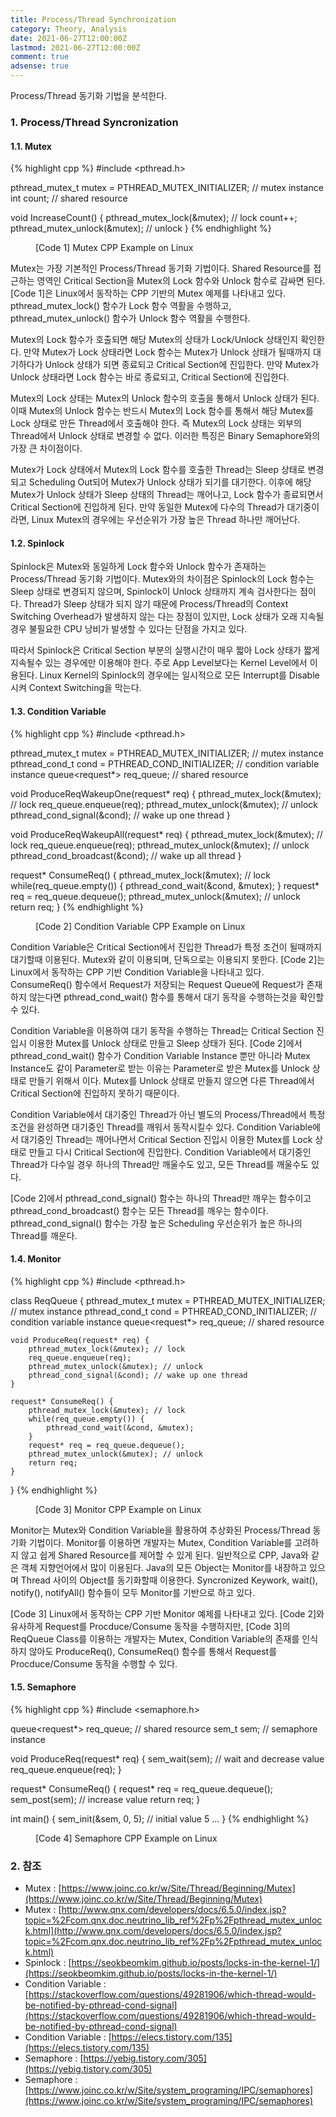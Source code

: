 ```yaml
---
title: Process/Thread Synchronization
category: Theory, Analysis
date: 2021-06-27T12:00:00Z
lastmod: 2021-06-27T12:00:00Z
comment: true
adsense: true
---
```


Process/Thread 동기화 기법을 분석한다.

### 1. Process/Thread Syncronization

#### 1.1. Mutex

{% highlight cpp %}
#include <pthread.h>  

pthread_mutex_t mutex = PTHREAD_MUTEX_INITIALIZER; // mutex instance
int count; // shared resource

void IncreaseCount() {
    pthread_mutex_lock(&mutex); // lock
    count++;
    pthread_mutex_unlock(&mutex); // unlock
}
{% endhighlight %}
<figure>
<figcaption class="caption">[Code 1] Mutex CPP Example on Linux</figcaption>
</figure>

Mutex는 가장 기본적인 Process/Thread 동기화 기법이다. Shared Resource를 접근하는 영역인 Critical Section을 Mutex의 Lock 함수와 Unlock 함수로 감싸면 된다. [Code 1]은 Linux에서 동작하는 CPP 기반의 Mutex 예제를 나타내고 있다. pthread_mutex_lock() 함수가 Lock 함수 역활을 수행하고, pthread_mutex_unlock() 함수가 Unlock 함수 역활을 수행한다.

Mutex의 Lock 함수가 호출되면 해당 Mutex의 상태가 Lock/Unlock 상태인지 확인한다. 만약 Mutex가 Lock 상태라면 Lock 함수는 Mutex가 Unlock 상태가 될때까지 대기하다가 Unlock 상태가 되면 종료되고 Critical Section에 진입한다. 만약 Mutex가 Unlock 상태라면 Lock 함수는 바로 종료되고, Critical Section에 진입한다.

Mutex의 Lock 상태는 Mutex의 Unlock 함수의 호출을 통해서 Unlock 상태가 된다. 이때 Mutex의 Unlock 함수는 반드시 Mutex의 Lock 함수를 통해서 해당 Mutex를 Lock 상태로 만든 Thread에서 호출해야 한다. 즉 Mutex의 Lock 상태는 외부의 Thread에서 Unlock 상태로 변경할 수 없다. 이러한 특징은 Binary Semaphore와의 가장 큰 차이점이다.

Mutex가 Lock 상태에서 Mutex의 Lock 함수를 호출한 Thread는 Sleep 상태로 변경되고 Scheduling Out되어 Mutex가 Unlock 상태가 되기를 대기한다. 이후에 해당 Mutex가 Unlock 상태가 Sleep 상태의 Thread는 깨어나고, Lock 함수가 종료되면서 Critical Section에 진입하게 된다. 만약 동일한 Mutex에 다수의 Thread가 대기중이라면, Linux Mutex의 경우에는 우선순위가 가장 높은 Thread 하나만 깨어난다.

#### 1.2. Spinlock

Spinlock은 Mutex와 동일하게 Lock 함수와 Unlock 함수가 존재하는 Process/Thread 동기화 기법이다. Mutex와의 차이점은 Spinlock의 Lock 함수는 Sleep 상태로 변경되지 않으며, Spinlock이 Unlock 상태까지 계속 검사한다는 점이다. Thread가 Sleep 상태가 되지 않기 때문에 Process/Thread의 Context Switching Overhead가 발생하지 않는 다는 장점이 있지만, Lock 상태가 오래 지속될 경우 불필요한 CPU 낭비가 발생할 수 있다는 단점을 가지고 있다.

따라서 Spinlock은 Critical Section 부분의 실행시간이 매우 짧아 Lock 상태가 짧게 지속될수 있는 경우에만 이용해야 한다. 주로 App Level보다는 Kernel Level에서 이용된다. Linux Kernel의 Spinlock의 경우에는 일시적으로 모든 Interrupt를 Disable 시켜 Context Switching을 막는다.

#### 1.3. Condition Variable

{% highlight cpp %}
#include <pthread.h>  

pthread_mutex_t mutex = PTHREAD_MUTEX_INITIALIZER; // mutex instance
pthread_cond_t cond = PTHREAD_COND_INITIALIZER; // condition variable instance
queue<request*> req_queue; // shared resource

void ProduceReqWakeupOne(request* req) {
    pthread_mutex_lock(&mutex); // lock
    req_queue.enqueue(req);
    pthread_mutex_unlock(&mutex); // unlock
    pthread_cond_signal(&cond); // wake up one thread
}

void ProduceReqWakeupAll(request* req) {
    pthread_mutex_lock(&mutex); // lock
    req_queue.enqueue(req);
    pthread_mutex_unlock(&mutex); // unlock
    pthread_cond_broadcast(&cond); // wake up all thread
}

request* ConsumeReq() {
    pthread_mutex_lock(&mutex); // lock
    while(req_queue.empty()) {
        pthread_cond_wait(&cond, &mutex);
    }
    request* req = req_queue.dequeue();
    pthread_mutex_unlock(&mutex); // unlock
    return req;
}
{% endhighlight %}
<figure>
<figcaption class="caption">[Code 2] Condition Variable CPP Example on Linux</figcaption>
</figure>

Condition Variable은 Critical Section에서 진입한 Thread가 특정 조건이 될때까지 대기할때 이용된다. Mutex와 같이 이용되며, 단독으로는 이용되지 못한다. [Code 2]는 Linux에서 동작하는 CPP 기반 Condition Variable을 나타내고 있다. ConsumeReq() 함수에서 Request가 저장되는 Request Queue에 Request가 존재하지 않는다면 pthread_cond_wait() 함수를 통해서 대기 동작을 수행하는것을 확인할 수 있다.

Condition Variable을 이용하여 대기 동작을 수행하는 Thread는 Critical Section 진입시 이용한 Mutex를 Unlock 상태로 만들고 Sleep 상태가 된다. [Code 2]에서 pthread_cond_wait() 함수가 Condition Variable Instance 뿐만 아니라 Mutex Instance도 같이 Parameter로 받는 이유는 Parameter로 받은 Mutex를 Unlock 상태로 만들기 위해서 이다. Mutex를 Unlock 상태로 만들지 않으면 다른 Thread에서 Critical Section에 진입하지 못하기 때문이다.

Condition Variable에서 대기중인 Thread가 아닌 별도의 Process/Thread에서 특정 조건을 완성하면 대기중인 Thread를 깨워서 동작시킬수 있다. Condition Variable에서 대기중인 Thread는 깨어나면서 Critical Section 진입시 이용한 Mutex를 Lock 상태로 만들고 다시 Critical Section에 진입한다. Condition Variable에서 대기중인 Thread가 다수일 경우 하나의 Thread만 깨울수도 있고, 모든 Thread를 깨울수도 있다.

[Code 2]에서 pthread_cond_signal() 함수는 하나의 Thread만 깨우는 함수이고 pthread_cond_broadcast() 함수는 모든 Thread를 깨우는 함수이다. pthread_cond_signal() 함수는 가장 높은 Scheduling 우선순위가 높은 하나의 Thread를 깨운다.

#### 1.4. Monitor

{% highlight cpp %}
#include <pthread.h>  

class ReqQueue {
    pthread_mutex_t mutex = PTHREAD_MUTEX_INITIALIZER; // mutex instance
    pthread_cond_t cond = PTHREAD_COND_INITIALIZER; // condition variable instance
    queue<request*> req_queue; // shared resource

    void ProduceReq(request* req) {
        pthread_mutex_lock(&mutex); // lock
        req_queue.enqueue(req);
        pthread_mutex_unlock(&mutex); // unlock
        pthread_cond_signal(&cond); // wake up one thread
    }

    request* ConsumeReq() {
        pthread_mutex_lock(&mutex); // lock
        while(req_queue.empty()) {
            pthread_cond_wait(&cond, &mutex);
        }
        request* req = req_queue.dequeue();
        pthread_mutex_unlock(&mutex); // unlock
        return req;
    }
}
{% endhighlight %}
<figure>
<figcaption class="caption">[Code 3] Monitor CPP Example on Linux</figcaption>
</figure>

Monitor는 Mutex와 Condition Variable을 활용하여 추상화된 Process/Thread 동기화 기법이다. Monitor를 이용하면 개발자는 Mutex, Condition Variable를 고려하지 않고 쉽게 Shared Resource를 제어할 수 있게 된다. 일반적으로 CPP, Java와 같은 객체 지향언어에서 많이 이용된다. Java의 모든 Object는 Monitor를 내장하고 있으며 Thread 사이의 Object를 동기화할때 이용한다. Syncronized Keywork, wait(), notify(), notifyAll() 함수들이 모두 Monitor를 기반으로 하고 있다.

[Code 3] Linux에서 동작하는 CPP 기반 Monitor 예제를 나타내고 있다. [Code 2]와 유사하게 Request를 Procduce/Consume 동작을 수행하지만, [Code 3]의 ReqQueue Class를 이용하는 개발자는 Mutex, Condition Variable의 존재를 인식하지 않아도 ProduceReq(), ConsumeReq() 함수를 통해서 Request를 Procduce/Consume 동작을 수행할 수 있다.

#### 1.5. Semaphore

{% highlight cpp %}
#include <semaphore.h>

queue<request*> req_queue; // shared resource
sem_t sem; // semaphore instance

void ProduceReq(request* req) {
    sem_wait(sem); // wait and decrease value
    req_queue.enqueue(req);
}

request* ConsumeReq() {
    request* req = req_queue.dequeue();
    sem_post(sem); // increase value
    return req;
}

int main() {
    sem_init(&sem, 0, 5); // initial value 5
    ...
}
{% endhighlight %}
<figure>
<figcaption class="caption">[Code 4] Semaphore CPP Example on Linux</figcaption>
</figure>

### 2. 참조

* Mutex : [https://www.joinc.co.kr/w/Site/Thread/Beginning/Mutex](https://www.joinc.co.kr/w/Site/Thread/Beginning/Mutex)
* Mutex : [http://www.qnx.com/developers/docs/6.5.0/index.jsp?topic=%2Fcom.qnx.doc.neutrino_lib_ref%2Fp%2Fpthread_mutex_unlock.html](http://www.qnx.com/developers/docs/6.5.0/index.jsp?topic=%2Fcom.qnx.doc.neutrino_lib_ref%2Fp%2Fpthread_mutex_unlock.html)
* Spinlock : [https://seokbeomkim.github.io/posts/locks-in-the-kernel-1/](https://seokbeomkim.github.io/posts/locks-in-the-kernel-1/)
* Condition Variable : [https://stackoverflow.com/questions/49281906/which-thread-would-be-notified-by-pthread-cond-signal](https://stackoverflow.com/questions/49281906/which-thread-would-be-notified-by-pthread-cond-signal)
* Condition Variable : [https://elecs.tistory.com/135](https://elecs.tistory.com/135)
* Semaphore : [https://yebig.tistory.com/305](https://yebig.tistory.com/305)
* Semaphore : [https://www.joinc.co.kr/w/Site/system_programing/IPC/semaphores](https://www.joinc.co.kr/w/Site/system_programing/IPC/semaphores)
